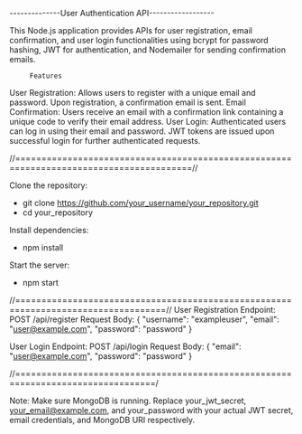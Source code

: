 --------------User Authentication API------------------

This Node.js application provides APIs for user registration, email confirmation, and user login functionalities using bcrypt for password hashing, JWT for authentication, and Nodemailer for sending confirmation emails.

         Features
User Registration: Allows users to register with a unique email and password. Upon registration, a confirmation email is sent.
Email Confirmation: Users receive an email with a confirmation link containing a unique code to verify their email address.
User Login: Authenticated users can log in using their email and password. JWT tokens are issued upon successful login for further authenticated requests.

//========================================================================================//

Clone the repository:


* git clone https://github.com/your_username/your_repository.git
* cd your_repository


Install dependencies:

* npm install


Start the server:

* npm start

//===================================================================================//
User Registration
Endpoint: POST /api/register
Request Body:
{
  "username": "exampleuser",
  "email": "user@example.com",
  "password": "password"
}


User Login
Endpoint: POST /api/login
Request Body:
{
  "email": "user@example.com",
  "password": "password"
}

//=================================================================================/

Note:
Make sure MongoDB is running.
Replace your_jwt_secret, your_email@example.com, and your_password with your actual JWT secret, email credentials, and MongoDB URI respectively.
